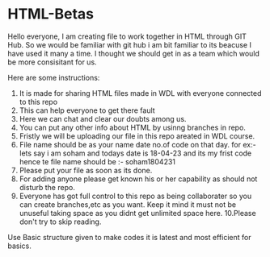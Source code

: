 # HTML-Betas


Hello everyone,
I am creating file to work together in HTML through GIT Hub.
So we would be familiar with git hub i am bit familiar to its beacuse I have used it many a time.
I thought we should get in as a team which would be more consisitant for us.

Here are some instructions:

1. It is made for sharing HTML files made in WDL with everyone connected to this repo
2. This can help everyone to get there fault
3. Here we can chat and clear our doubts among us.
4. You can put any other info about HTML by usinng branches in repo.
5. Fristly we will be uploading our file in this repo areated in WDL course.
6. File name should be as your name date no.of code on that day.
   for ex:- lets say i am soham and todays date is 18-04-23 and its my frist code hence te file name should be
                      :-   soham1804231
7. Please put your file as soon as its done.
8. For adding anyone please get known his or her capability as should not disturb the repo.
9. Everyone has got full control to this repo as being collaborater so you can create branches,etc as you want.
   Keep it mind it must not be unuseful taking space as you didnt get unlimited space here.
10.Please don't try to skip reading.

Use Basic structure given to make codes it is latest and most efficient for basics.
